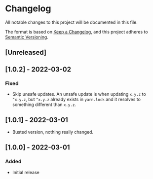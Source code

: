 # Changelog

All notable changes to this project will be documented in this file.

The format is based on [Keep a Changelog](https://keepachangelog.com/en/1.0.0/),
and this project adheres to [Semantic Versioning](https://semver.org/spec/v2.0.0.html).

## [Unreleased]

## [1.0.2] - 2022-03-02

### Fixed

-   Skip unsafe updates. An unsafe update is when updating `x.y.z` to `^x.y.z`, but `^x.y.z` already exists in `yarn.lock` and it resolves to something different than `x.y.z`.

## [1.0.1] - 2022-03-01

-   Busted version, nothing really changed.

## [1.0.0] - 2022-03-01

### Added

-   Initial release
